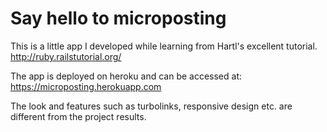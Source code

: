 Say hello to microposting
====================================================================================

This is a little app I developed while learning from Hartl's excellent tutorial.
http://ruby.railstutorial.org/

The app is deployed on heroku and can be accessed at: https://microposting.herokuapp.com

The look and features such as turbolinks, responsive design etc. are different from the project results.

